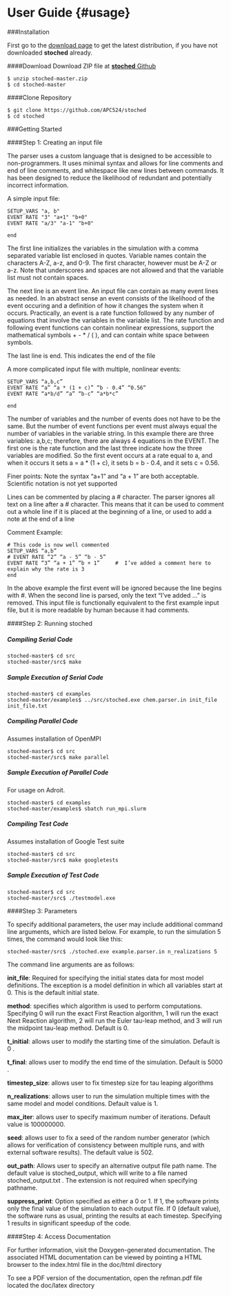 User Guide                         {#usage}
============

###Installation

First go to the [download page](https://github.com/APC524/stoched) to get the latest distribution, if you have not downloaded __stoched__ already.

####Download
Download ZIP file at [__stoched__ Github](https://github.com/APC524/stoched)

    $ unzip stoched-master.zip
    $ cd stoched-master

####Clone Repository

    $ git clone https://github.com/APC524/stoched
    $ cd stoched

###Getting Started

####Step 1: Creating an input file

The parser uses a custom language that is designed to be accessible to non-programmers. It uses minimal syntax and allows for line comments and end of line comments, and whitespace like new lines between commands. It has been designed to reduce the likelihood of redundant and potentially incorrect information.

A simple input file:

    SETUP_VARS "a, b"
    EVENT RATE "3" "a+1" "b+0"
    EVENT RATE "a/3" "a-1" "b+0"

    end

The first line initializes the variables in the simulation with a comma separated variable list enclosed in quotes. Variable names contain the characters A-Z, a-z, and 0-9. The first character, however must be A-Z or a-z. Note that underscores and spaces are not allowed and that the variable list must not contain spaces.

The next line is an event line. An input file can contain as many event lines as needed. In an abstract sense an event consists of the likelihood of the event occuring and a definition of how it changes the system when it occurs. Practically, an event is a rate function followed by any number of equations that involve the variables in the variable list. The rate function and following event functions can contain nonlinear expressions, support the mathematical symbols + - * / ( ), and can contain white space between symbols. 

The last line is end. This indicates the end of the file

A more complicated input file with multiple, nonlinear events:

    SETUP_VARS “a,b,c”
    EVENT RATE “a” “a * (1 + c)” “b - 0.4” “0.56“
    EVENT RATE “a*b/d” “a” “b-c” “a*b*c”

    end

The number of variables and the number of events does not have to be the same. But the number of event functions per event must always equal the number of variables in the variable string. In this example there are three variables: a,b,c; therefore, there are always 4 equations in the EVENT. The first one is the rate function and the last three indicate how the three variables are modified. So the first event occurs at a rate equal to a, and when it occurs it sets a = a * (1 + c), it sets b = b - 0.4, and it sets c = 0.56.

Finer points:
Note the syntax “a+1” and “a    +     1” are both acceptable. Scientific notation is not yet supported

Lines can be commented by placing a # character. The parser ignores all text on a line after a # character. This means that it can be used to comment out a whole line if it is placed at the beginning of a line, or used to add a note at the end of a line

Comment Example:

    # This code is now well commented
    SETUP_VARS “a,b”
    # EVENT RATE “2” “a - 5” “b - 5”
    EVENT RATE “3” “a + 1” “b + 1”     #  I’ve added a comment here to explain why the rate is 3
    end

In the above example the first event will be ignored because the line begins with #. When the second line is parsed, only the text “I’ve added …” is removed. This input file is functionally equivalent to the first example input file, but it is more readable by human because it had comments.


####Step 2: Running stoched

##### Compiling Serial Code

    stoched-master$ cd src
    stoched-master/src$ make

##### Sample Execution of Serial Code
    
    stoched-master$ cd examples
    stoched-master/examples$ ../src/stoched.exe chem.parser.in init_file init_file.txt

##### Compiling Parallel Code

Assumes installation of OpenMPI

    stoched-master$ cd src
    stoched-master/src$ make parallel

##### Sample Execution of Parallel Code

For usage on Adroit.

    stoched-master$ cd examples    
    stoched-master/examples$ sbatch run_mpi.slurm


##### Compiling Test Code

Assumes installation of Google Test suite

    stoched-master$ cd src
    stoched-master/src$ make googletests

##### Sample Execution of Test Code
    
    stoched-master$ cd src
    stoched-master/src$ ./testmodel.exe


####Step 3: Parameters

To specify additional parameters, the user may include additional command line arguments, which are listed below. For example, to run the simulation 5 times, the command would look like this:

    stoched-master/src$ ./stoched.exe example.parser.in n_realizations 5

The command line arguments are as follows:

__init_file__: Required for specifying the initial states data for most model definitions. The exception is a model definition in which all variables start at 0. This is the default initial state. 

__method__: specifies which algorithm is used to perform computations. Specifying 0 will run the exact First Reaction algorithm, 1 will run the exact Next Reaction algorithm, 2 will run the Euler tau-leap method, and 3 will run the midpoint tau-leap method. Default is 0. 

__t_initial__: allows user to modify the starting time of the simulation. Default is 0 .

__t_final__: allows user to modify the end time of the simulation. Default is 5000 . 

__timestep_size__: allows user to fix timestep size for tau leaping algorithms

__n_realizations__: allows user to run the simulation multiple times with the same model and model conditions. Default value is 1. 

__max_iter__: allows user to specify maximum number of iterations. Default value is 100000000.

__seed__: allows user to fix a seed of the random number generator (which allows for verification of consistency between multiple runs, and with external software results). The default value is 502. 

__out_path__: Allows user to specify an alternative output file path name. The default value is stoched_output, which will write to a file named stoched_output.txt . The extension is not required when specifying pathname. 

__suppress_print__: Option specified as either a 0 or 1. If 1, the software prints only the final value of the simulation to each output file. If 0 (default value), the software runs as usual, printing the results at each timestep. Specifying 1 results in significant speedup of the code. 


####Step 4: Access Documentation

For further information, visit the Doxygen-generated documentation. The associated HTML documentation can be viewed by pointing a HTML browser to the index.html file in the doc/html directory

To see a PDF version of the documentation, open the refman.pdf file located the doc/latex directory
